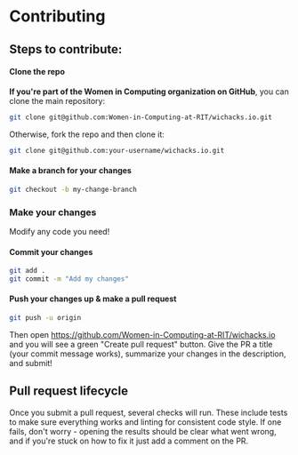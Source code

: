 # Contributing

## Steps to contribute:

#### Clone the repo

**If you're part of the Women in Computing organization on GitHub**, you can clone the main repository:

```bash
git clone git@github.com:Women-in-Computing-at-RIT/wichacks.io.git
```

Otherwise, fork the repo and then clone it:

```bash
git clone git@github.com:your-username/wichacks.io.git
```

#### Make a branch for your changes

```bash
git checkout -b my-change-branch
```

### Make your changes

Modify any code you need!

#### Commit your changes

```bash
git add .
git commit -m "Add my changes"
```

#### Push your changes up & make a pull request

```bash
git push -u origin
```

Then open https://github.com/Women-in-Computing-at-RIT/wichacks.io and you will see a green "Create pull request" button. Give the PR a title (your commit message works), summarize your changes in the description, and submit!

## Pull request lifecycle

Once you submit a pull request, several checks will run. These include tests to make sure everything works and linting for consistent code style. If one fails, don't worry - opening the results should be clear what went wrong, and if you're stuck on how to fix it just add a comment on the PR.
